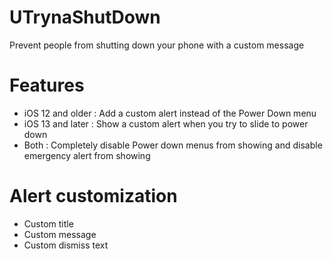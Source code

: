 # UTrynaShutDown
Prevent people from shutting down your phone with a custom message
# Features
- iOS 12 and older : Add a custom alert instead of the Power Down menu
- iOS 13 and later : Show a custom alert when you try to slide to power down
- Both : Completely disable Power down menus from showing and disable emergency alert from showing
# Alert customization
- Custom title
- Custom message
- Custom dismiss text

